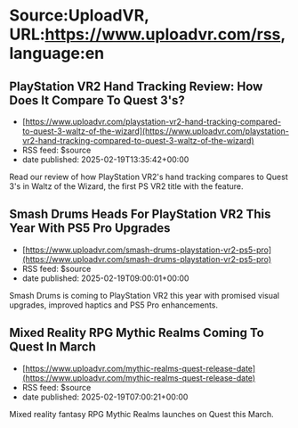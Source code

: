 # Source:UploadVR, URL:https://www.uploadvr.com/rss, language:en

## PlayStation VR2 Hand Tracking Review: How Does It Compare To Quest 3&#x27;s?
 - [https://www.uploadvr.com/playstation-vr2-hand-tracking-compared-to-quest-3-waltz-of-the-wizard](https://www.uploadvr.com/playstation-vr2-hand-tracking-compared-to-quest-3-waltz-of-the-wizard)
 - RSS feed: $source
 - date published: 2025-02-19T13:35:42+00:00

Read our review of how PlayStation VR2&#39;s hand tracking compares to Quest 3&#39;s in Waltz of the Wizard, the first PS VR2 title with the feature.

## Smash Drums Heads For PlayStation VR2 This Year With PS5 Pro Upgrades
 - [https://www.uploadvr.com/smash-drums-playstation-vr2-ps5-pro](https://www.uploadvr.com/smash-drums-playstation-vr2-ps5-pro)
 - RSS feed: $source
 - date published: 2025-02-19T09:00:01+00:00

Smash Drums is coming to PlayStation VR2 this year with promised visual upgrades, improved haptics and PS5 Pro enhancements.

## Mixed Reality RPG Mythic Realms Coming To Quest In March
 - [https://www.uploadvr.com/mythic-realms-quest-release-date](https://www.uploadvr.com/mythic-realms-quest-release-date)
 - RSS feed: $source
 - date published: 2025-02-19T07:00:21+00:00

Mixed reality fantasy RPG Mythic Realms launches on Quest this March.

